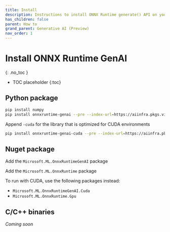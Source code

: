 ```yaml
---
title: Install
description: Instructions to install ONNX Runtime generate() API on your target platform in your environment
has_children: false
parent: How to
grand_parent: Generative AI (Preview)
nav_order: 1
---
```


# Install ONNX Runtime GenAI
{: .no_toc }

* TOC placeholder
{:toc}

## Python package

```bash
pip install numpy
pip install onnxruntime-genai --pre --index-url=https://aiinfra.pkgs.visualstudio.com/PublicPackages/_packaging/onnxruntime-genai/pypi/simple/
```

Append `-cuda` for the library that is optimized for CUDA environments

```bash
pip install onnxruntime-genai-cuda --pre --index-url=https://aiinfra.pkgs.visualstudio.com/PublicPackages/_packaging/onnxruntime-genai/pypi/simple/
```

## Nuget package

Add the `Microsoft.ML.OnnxRuntimeGenAI` package

Add the `Microsoft.ML.OnnxRuntime` package

To run with CUDA, use the following packages instead:

- `Microsoft.ML.OnnxRuntimeGenAI.Cuda`
- `Microsoft.ML.OnnxRuntime.Gpu`

## C/C++ binaries

_Coming soon_
   

